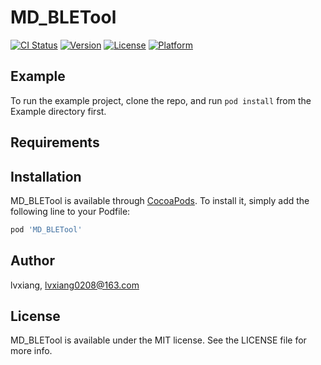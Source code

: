 # MD_BLETool

[![CI Status](https://img.shields.io/travis/lvxiang/MD_BLETool.svg?style=flat)](https://travis-ci.org/lvxiang/MD_BLETool)
[![Version](https://img.shields.io/cocoapods/v/MD_BLETool.svg?style=flat)](https://cocoapods.org/pods/MD_BLETool)
[![License](https://img.shields.io/cocoapods/l/MD_BLETool.svg?style=flat)](https://cocoapods.org/pods/MD_BLETool)
[![Platform](https://img.shields.io/cocoapods/p/MD_BLETool.svg?style=flat)](https://cocoapods.org/pods/MD_BLETool)

## Example

To run the example project, clone the repo, and run `pod install` from the Example directory first.

## Requirements

## Installation

MD_BLETool is available through [CocoaPods](https://cocoapods.org). To install
it, simply add the following line to your Podfile:

```ruby
pod 'MD_BLETool'
```

## Author

lvxiang, lvxiang0208@163.com

## License

MD_BLETool is available under the MIT license. See the LICENSE file for more info.
